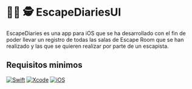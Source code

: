 # 🕵️‍♀️ 🕵️ EscapeDiariesUI

EscapeDiaries es una app para iOS que se ha desarrollado con el fin de poder llevar un registro de todas las salas de Escape Room que se han realizado y las que se quieren realizar por parte de un escapista.


## Requisitos minimos
[![Swift](https://img.shields.io/badge/Swift_5-red?style=for-the-badge&logo=swift&logoColor=white&labelColor=101010)]()
[![Xcode](https://img.shields.io/badge/Xcode_"14.0"-blue?style=for-the-badge&logo=xcode&logoColor=white&labelColor=101010)]()
[![iOS](https://img.shields.io/badge/iOS-15.0-lightgrey?style=for-the-badge&logo=ios&logoColor=white&labelColor=101010)]()

